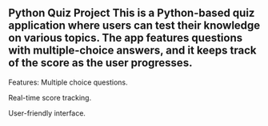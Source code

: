 Python Quiz Project
This is a Python-based quiz application where users can test their knowledge on various topics. The app features questions with multiple-choice answers, and it keeps track of the score as the user progresses.
-------------------------------------------------------------------------------------------------------------------------------------------------------------------------
Features:
Multiple choice questions.

Real-time score tracking.

User-friendly interface.
